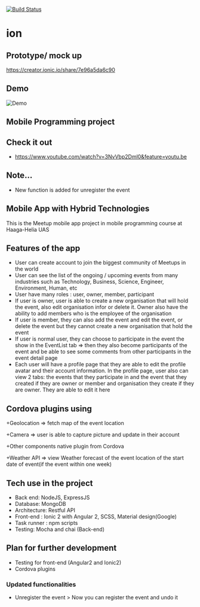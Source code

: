[![Build Status](https://travis-ci.org/HienNguyen711/JS-dev-env.svg?branch=master)](https://travis-ci.org/HienNguyen711/JS-dev-env)

# ion

## Prototype/ mock up 
https://creator.ionic.io/share/7e96a5da6c90


## Demo
![Demo](https://media.giphy.com/media/xUPGcD0PukOdsSf8C4/giphy.gif)


## Mobile Programming project


## Check it out 
+ https://www.youtube.com/watch?v=3NvVbp2Dml0&feature=youtu.be

## Note...
+ New function is added for unregister the event


## Mobile App with Hybrid Technologies
This is the Meetup mobile app project in mobile programming course at Haaga-Helia UAS
## Features of the app
+ User can create account to join the biggest community of Meetups in the world
+ User can see the list of the ongoing / upcoming events from many industries such as Technology, Business, Science, Engineer, Environment, Human, etc
+ User have many roles : user, owner, member, participant
+ If user is owner, user is able to create a new organisation that will hold the event, also edit organisation infor or delete it. Owner also have the ability to add members who is the employee of the organisation
+ If user is member, they can also add the event and edit the event, or delete the event but they cannot create a new organisation that hold the event
+ If user is normal user, they can choose to participate in the event the show in the EventList tab => then they also become participants of the event and be able to see some comments from other participants in the event detail page 
+ Each user will have a profile page that they are able to edit the profile avatar and their account information. In the profile page, user also can view 2 tabs: the events that they participate in and the event that they created if they are owner or member and organisation they create if they are owner. They are able to edit it here

## Cordova plugins using 

+Geolocation => fetch map of the event location

+Camera => user is able to capture picture and update in their account

+Other components native plugin from Cordova 

+Weather API => view Weather forecast of the event location of the start date of event(if the event within one week)

## Tech use in the project
+ Back end: NodeJS, ExpressJS 
+ Database: MongoDB
+ Architecture: Restful API 
+ Front-end : Ionic 2  with Angular 2, SCSS, Material design(Google)
+ Task runner : npm scripts
+ Testing: Mocha and chai (Back-end)



## Plan for further development
+ Testing for front-end (Angular2 and Ionic2)
+ Cordova plugins 



### Updated functionalities 
+ Unregister the event > Now you can register the event and undo it 




